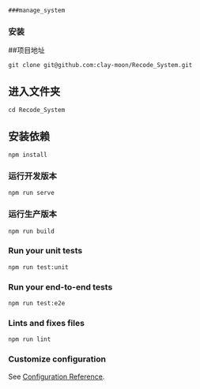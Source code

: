                                                                       ###manage_system
### 安装
##项目地址
```
git clone git@github.com:clay-moon/Recode_System.git
```
## 进入文件夹
```
cd Recode_System
```
## 安装依赖
```
npm install
```

### 运行开发版本
```
npm run serve
```

### 运行生产版本
```
npm run build
```

### Run your unit tests
```
npm run test:unit
```

### Run your end-to-end tests
```
npm run test:e2e
```

### Lints and fixes files
```
npm run lint
```

### Customize configuration
See [Configuration Reference](https://cli.vuejs.org/config/).
